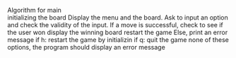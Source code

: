 Algorithm for main                                                                                           
       initializing the board 
       Display the menu and the board.
       Ask to input an option and check the validity of the input.
       If a move is successful, check to see if the user won
       display the winning board
       restart the game
       Else, print an error message
        if h:  restart the game by initializin
        if q:  quit the game
        none of these options, the program should display an error message

